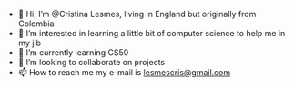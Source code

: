 - 👋 Hi, I’m @Cristina Lesmes, living in England but originally from Colombia
- 👀 I’m interested in learning a little bit of computer science to help me in my jib
- 🌱 I’m currently learning CS50
- 💞️ I’m looking to collaborate on projects 
- 📫 How to reach me my e-mail is lesmescris@gmail.com

<!---
CLesmes/CLesmes is a ✨ special ✨ repository because its `README.md` (this file) appears on your GitHub profile.
You can click the Preview link to take a look at your changes.
--->
